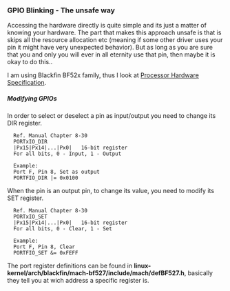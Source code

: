 ### GPIO Blinking - The unsafe way

Accessing the hardware directly is quite simple and its just a matter of knowing your hardware.
The part that makes this approach unsafe is that is skips all the resource allocation etc (meaning if some other driver uses your pin it might have very unexpected behavior).
But as long as you are sure that you and only you will ever in all eternity use that pin, then maybe it is okay to do this..

I am using Blackfin BF52x family, thus I look at [Processor Hardware Specification](http://www.analog.com/static/imported-files/processor_manuals/BF52xProcHWR031.pdf).


##### Modifying GPIOs


In order to select or deselect a pin as input/output you need to change its DIR register.
```
  Ref. Manual Chapter 8-30
  PORTxIO_DIR
  |Px15|Px14|...|Px0|   16-bit register
  For all bits, 0 - Input, 1 - Output

  Example:
  Port F, Pin 8, Set as output
  PORTFIO_DIR |= 0x0100
```

When the pin is an output pin, to change its value, you need to modify its SET register.
```
  Ref. Manual Chapter 8-30
  PORTxIO_SET
  |Px15|Px14|...|Px0|   16-bit register
  For all bits, 0 - Clear, 1 - Set

  Example:
  Port F, Pin 8, Clear
  PORTFIO_SET &= 0xFEFF
```

The port register definitions can be found in **linux-kernel/arch/blackfin/mach-bf527/include/mach/defBF527.h**, basically they tell you at wich address a specific register is.
